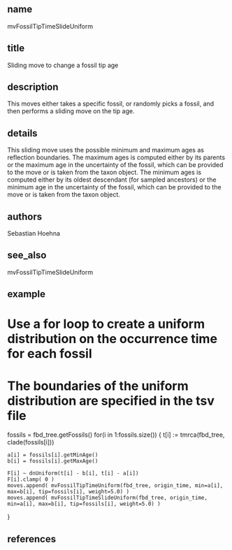 ## name
mvFossilTipTimeSlideUniform
## title
Sliding move to change a fossil tip age
## description
This moves either takes a specific fossil, or randomly picks a fossil, and then performs a sliding move on the tip age.

## details
This sliding move uses the possible minimum and maximum ages as reflection boundaries.
The maximum ages is computed either by its parents or the maximum age in the uncertainty of the fossil, which can be provided to the move or is taken from the taxon object.
The minimum ages is computed either by its oldest descendant (for sampled ancestors) or the minimum age in the uncertainty of the fossil, which can be provided to the move or is taken from the taxon object.

## authors
Sebastian Hoehna

## see_also
mvFossilTipTimeSlideUniform

## example

# Use a for loop to create a uniform distribution on the occurrence time for each fossil #
# The boundaries of the uniform distribution are specified in the tsv file #
fossils = fbd_tree.getFossils()
for(i in 1:fossils.size())
{
    t[i] := tmrca(fbd_tree, clade(fossils[i]))

    a[i] = fossils[i].getMinAge()
    b[i] = fossils[i].getMaxAge()

    F[i] ~ dnUniform(t[i] - b[i], t[i] - a[i])
    F[i].clamp( 0 )
    moves.append( mvFossilTipTimeUniform(fbd_tree, origin_time, min=a[i], max=b[i], tip=fossils[i], weight=5.0) )
    moves.append( mvFossilTipTimeSlideUniform(fbd_tree, origin_time, min=a[i], max=b[i], tip=fossils[i], weight=5.0) )
}


## references
